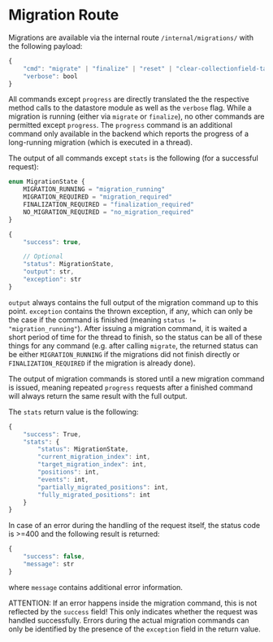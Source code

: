 # Migration Route

Migrations are available via the internal route `/internal/migrations/` with the following payload:
```js
{
    "cmd": "migrate" | "finalize" | "reset" | "clear-collectionfield-tables" | "stats" | "progress",
    "verbose": bool
}
```

All commands except `progress` are directly translated the the respective method calls to the datastore module as well as the `verbose` flag. While a migration is running (either via `migrate` or `finalize`), no other commands are permitted except `progress`. The `progress` command is an additional command only available in the backend which reports the progress of a long-running migration (which is executed in a thread).

The output of all commands except `stats` is the following (for a successful request):
```js
enum MigrationState {
    MIGRATION_RUNNING = "migration_running"
    MIGRATION_REQUIRED = "migration_required"
    FINALIZATION_REQUIRED = "finalization_required"
    NO_MIGRATION_REQUIRED = "no_migration_required"
}

{
    "success": true,

    // Optional
    "status": MigrationState,
    "output": str,
    "exception": str
}
```
`output` always contains the full output of the migration command up to this point. `exception` contains the thrown exception, if any, which can only be the case if the command is finished (meaning `status != "migration_running"`). After issuing a migration command, it is waited a short period of time for the thread to finish, so the status can be all of these things for any command (e.g. after calling `migrate`, the returned status can be either `MIGRATION_RUNNING` if the migrations did not finish directly or `FINALIZATION_REQUIRED` if the migration is already done).

The output of migration commands is stored until a new migration command is issued, meaning repeated `progress` requests after a finished command will always return the same result with the full output.

The `stats` return value is the following:
```js
{
    "success": True,
    "stats": {
        "status": MigrationState,
        "current_migration_index": int,
        "target_migration_index": int,
        "positions": int,
        "events": int,
        "partially_migrated_positions": int,
        "fully_migrated_positions": int
    }
}
```

In case of an error during the handling of the request itself, the status code is >=400 and the following result is returned:
```js
{
    "success": false,
    "message": str
}
```
where `message` contains additional error information.

ATTENTION: If an error happens inside the migration command, this is not reflected by the `success` field! This only indicates whether the request was handled successfully. Errors during the actual migration commands can only be identified by the presence of the `exception` field in the return value.
